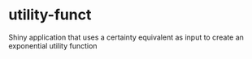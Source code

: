 utility-funct
=============

Shiny application that uses a certainty equivalent as input to create an exponential utility function
